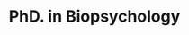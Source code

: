 ---
personName: 'Nina Patzke'
function: 'Advisor'
title: 'PhD. in Biopsychology'
instagram: ''
twitter: ''
email: ''
picture: ''
---